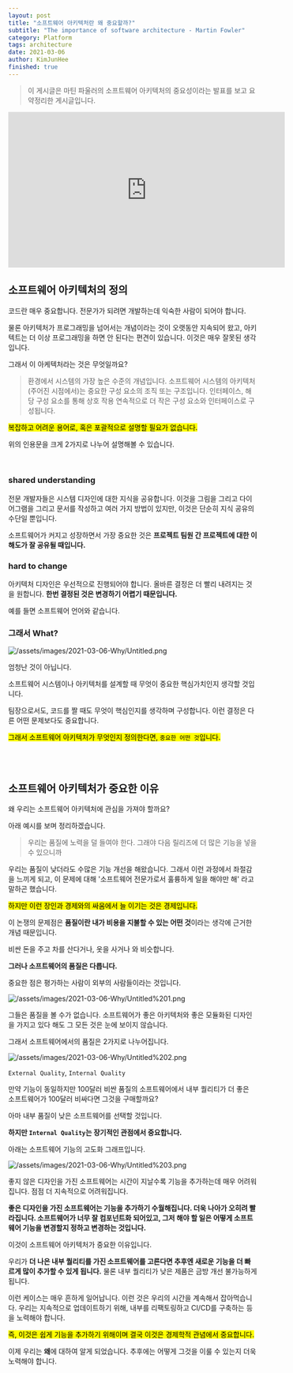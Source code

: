 ```yaml
---
layout: post
title: "소프트웨어 아키텍처란 왜 중요할까?"
subtitle: "The importance of software architecture - Martin Fowler"
category: Platform
tags: architecture
date: 2021-03-06
author: KimJunHee
finished: true
---
```



> 이 게시글은 마틴 파울러의 소프트웨어 아키텍처의 중요성이라는 발표를 보고 요약정리한 게시글입니다.


<iframe width="560" height="315" src="https://www.youtube.com/embed/4E1BHTvhB7Y" frameborder="0" allow="accelerometer; autoplay; clipboard-write; encrypted-media; gyroscope; picture-in-picture" allowfullscreen></iframe>

<br/>

## 소프트웨어 아키텍처의 정의

코드란 매우 중요합니다. 전문가가 되려면 개발하는데 익숙한 사람이 되어야 합니다.

물론 아키텍처가 프로그래밍을 넘어서는 개념이라는 것이 오랫동안 지속되어 왔고, 아키텍트는 더 이상 프로그래밍을 하면 안 된다는 편견이 있습니다. 이것은 매우 잘못된 생각입니다.

그래서 이 아케텍처라는 것은 무엇일까요?

> 환경에서 시스템의 가장 높은 수준의 개념입니다. 소프트웨어 시스템의 아키텍처 (주어진 시점에서)는 중요한 구성 요소의 조직 또는 구조입니다.
인터페이스, 해당 구성 요소를 통해 상호 작용
연속적으로 더 작은 구성 요소와 인터페이스로 구성됩니다.

<mark>복잡하고 어려운 용어로, 혹은 포괄적으로 설명할 필요가 없습니다.</mark>

위의 인용문을 크게 2가지로 나누어 설명해볼 수 있습니다.



<br/>

### shared understanding

전문 개발자들은 시스템 디자인에 대한 지식을 공유합니다. 이것을 그림을 그리고 다이어그램을 그리고 문서를 작성하고 여러 가지 방법이 있지만, 이것은 단순히 지식 공유의 수단일 뿐입니다.

소프트웨어가 커지고 성장하면서 가장 중요한 것은 **프로젝트 팀원 간 프로젝트에 대한 이해도가 잘 공유될 때입니다.**

### hard to change

아키텍처 디자인은 우선적으로 진행되어야 합니다. 올바른 결정은 더 빨리 내려지는 것을 원합니다. **한번 결정된 것은 변경하기 어렵기 때문입니다.**

예를 들면 소프트웨어 언어와 같습니다.

### 그래서 What?

![/assets/images/2021-03-06-Why/Untitled.png](/assets/images/2021-03-06-Why/Untitled.png)

엄청난 것이 아닙니다.

소프트웨어 시스템이나 아키텍처를 설계할 때 무엇이 중요한 핵심가치인지 생각할 것입니다.

팀장으로서도, 코드를 짤 때도 무엇이 핵심인지를 생각하며 구성합니다. 이런 결정은 다른 어떤 문제보다도 중요합니다.

<mark>그래서 소프트웨어 아키텍처가 무엇인지 정의한다면, `중요한 어떤 것`입니다.</mark>



<br/>
<br/>

## 소프트웨어 아키텍처가 중요한 이유

왜 우리는 소프트웨어 아키텍처에 관심을 가져야 할까요?

아래 예시를 보며 정리하겠습니다.

> 우리는 품질에 노력을 덜 들여야 한다. 그래야 다음 릴리즈에 더 많은 기능을 넣을 수 있으니까

우리는 품질이 낮더라도 수많은 기능 개선을 해왔습니다. 그래서 이런 과정에서 좌절감을 느끼게 되고, 이 문제에 대해 '소프트웨어 전문가로서 훌륭하게 일을 해야만 해' 라고 말하곤 했습니다.

<mark>하지만 이런 장인과 경제와의 싸움에서 늘 이기는 것은 경제입니다.</mark>

이 논쟁의 문제점은 **품질이란 내가 비용을 지불할 수 있는 어떤 것**이라는 생각에 근거한 개념 때문입니다.

비싼 돈을 주고 차를 산다거나, 옷을 사거나 와 비슷합니다.

**그러나 소프트웨어의 품질은 다릅니다.**

중요한 점은 평가하는 사람이 외부의 사람들이라는 것입니다.

![/assets/images/2021-03-06-Why/Untitled%201.png](/assets/images/2021-03-06-Why/Untitled%201.png)

그들은 품질을 볼 수가 없습니다. 소프트웨어가 좋은 아키텍처와 좋은 모듈화된 디자인을 가지고 있다 해도 그 모든 것은 눈에 보이지 않습니다.

그래서 소프트웨어에서의 품질은 2가지로 나누어집니다.

![/assets/images/2021-03-06-Why/Untitled%202.png](/assets/images/2021-03-06-Why/Untitled%202.png)

`External Quality`, `Internal Quality`

만약 기능이 동일하지만 100달러 비싼 품질의 소프트웨어에서 내부 퀄리티가 더 좋은 소프트웨어가 100달러 비싸다면 그것을 구매할까요?

아마 내부 품질이 낮은 소프트웨어를 선택할 것입니다.

**하지만 `Internal Quality`는 장기적인 관점에서 중요합니다.**

아래는 소프트웨어 기능의 고도화 그래프입니다.

![/assets/images/2021-03-06-Why/Untitled%203.png](/assets/images/2021-03-06-Why/Untitled%203.png)

좋지 않은 디자인을 가진 소프트웨어는 시간이 지날수록 기능을 추가하는데 매우 어려워집니다. 점점 더 지속적으로 어려워집니다.

**좋은 디자인을 가진 소프트웨어는 기능을 추가하기 수월해집니다. 더욱 나아가 오히려 빨라집니다. 소프트웨어가 너무 잘 컴포넌트화 되어있고, 그저 해야 할 일은 어떻게 소프트웨어 기능을 변경할지 정하고 변경하는 것입니다.**

이것이 소프트웨어 아키텍처가 중요한 이유입니다.

우리가 **더 나은 내부 퀄리티를 가진 소프트웨어를 고른다면 추후엔 새로운 기능을 더 빠르게 많이 추가할 수 있게 됩니다.** 물론 내부 퀄리티가 낮은 제품은 금방 개선 불가능하게 됩니다.

이런 케이스는 매우 흔하게 일어납니다. 이런 것은 우리의 시간을 계속해서 잡아먹습니다. 우리는 지속적으로 업데이트하기 위해, 내부를 리팩토링하고 CI/CD를 구축하는 등을 노력해야 합니다.

<mark>즉, 이것은 쉽게 기능을 추가하기 위해이며 결국 이것은 경제학적 관념에서 중요합니다.</mark>

이제 우리는 **왜**에 대하여 알게 되었습니다. 추후에는 어떻게 그것을 이룰 수 있는지 더욱 노력해야 합니다.
